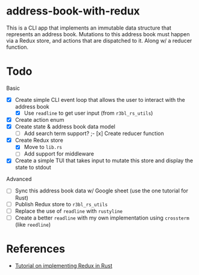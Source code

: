 # address-book-with-redux

This is a CLI app that implements an immutable data structure that represents an address book.
Mutations to this address book must happen via a Redux store, and actions that are dispatched to it.
Along w/ a reducer function.

# Todo

Basic

- [x] Create simple CLI event loop that allows the user to interact with the address book
  - [x] Use `readline` to get user input (from `r3bl_rs_utils`)
- [x] Create action enum
- [x] Create state & address book data model
  - [ ] Add search term support?
;- [x] Create reducer function
- [x] Create Redux store
  - [x] Move to `lib.rs`
  - [ ] Add support for middleware
- [x] Create a simple TUI that takes input to mutate this store and display the state to stdout

Advanced

- [ ] Sync this address book data w/ Google sheet (use the one tutorial for Rust)
- [ ] Publish Redux store to `r3bl_rs_utils`
- [ ] Replace the use of `readline` with `rustyline`
- [ ] Create a better `readline` with my own implementation using `crossterm` (like `reedline`)

# References

- [Tutorial on implementing Redux in Rust](https://betterprogramming.pub/redux-in-rust-d622822085fe)
